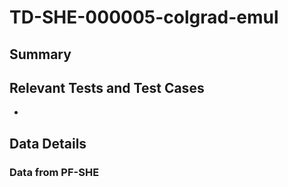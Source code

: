 # TD-SHE-000005-colgrad-emul

## Summary



## Relevant Tests and Test Cases

* 

## Data Details



### Data from PF-SHE
